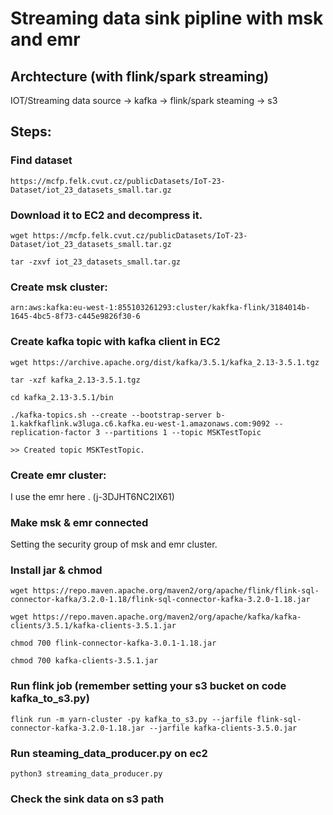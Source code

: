 # Streaming data sink pipline with msk and emr

## Archtecture  (with flink/spark streaming)

IOT/Streaming data source -> kafka -> flink/spark steaming -> s3


## Steps:

### Find dataset
```
https://mcfp.felk.cvut.cz/publicDatasets/IoT-23-Dataset/iot_23_datasets_small.tar.gz
```

### Download it to EC2 and decompress it.

```
wget https://mcfp.felk.cvut.cz/publicDatasets/IoT-23-Dataset/iot_23_datasets_small.tar.gz

tar -zxvf iot_23_datasets_small.tar.gz
```

### Create msk cluster:
```
arn:aws:kafka:eu-west-1:855103261293:cluster/kakfka-flink/3184014b-1645-4bc5-8f73-c445e9826f30-6
```
### Create kafka topic with kafka client in EC2
```
wget https://archive.apache.org/dist/kafka/3.5.1/kafka_2.13-3.5.1.tgz

tar -xzf kafka_2.13-3.5.1.tgz

cd kafka_2.13-3.5.1/bin

./kafka-topics.sh --create --bootstrap-server b-1.kakfkaflink.w3luga.c6.kafka.eu-west-1.amazonaws.com:9092 --replication-factor 3 --partitions 1 --topic MSKTestTopic

>> Created topic MSKTestTopic.
```
### Create emr cluster: 

I use the emr here . (j-3DJHT6NC2IX61)

### Make msk & emr connected

Setting the security group of msk and emr cluster.

### Install jar & chmod

```
wget https://repo.maven.apache.org/maven2/org/apache/flink/flink-sql-connector-kafka/3.2.0-1.18/flink-sql-connector-kafka-3.2.0-1.18.jar

wget https://repo.maven.apache.org/maven2/org/apache/kafka/kafka-clients/3.5.1/kafka-clients-3.5.1.jar

chmod 700 flink-connector-kafka-3.0.1-1.18.jar

chmod 700 kafka-clients-3.5.1.jar
```

### Run flink job (remember setting your s3 bucket on code kafka_to_s3.py)

```
flink run -m yarn-cluster -py kafka_to_s3.py --jarfile flink-sql-connector-kafka-3.2.0-1.18.jar --jarfile kafka-clients-3.5.0.jar
```

### Run steaming_data_producer.py on ec2

```
python3 streaming_data_producer.py 
```

### Check the sink data on s3 path
